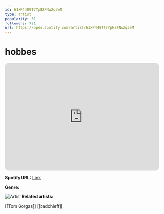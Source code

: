 ```yaml
---
id: 61XP4489T7YpH2FNw2q3eM
type: artist
popularity: 31
followers: 731
url: https://open.spotify.com/artist/61XP4489T7YpH2FNw2q3eM
---
```

# hobbes

<iframe style="border-radius:12px" src="https://open.spotify.com/embed/artist/61XP4489T7YpH2FNw2q3eM" width="100%" height="352" frameBorder="0" allowfullscreen="" allow="autoplay; clipboard-write; encrypted-media; fullscreen; picture-in-picture" loading="lazy"></iframe>

**Spotify URL:** [Link](https://open.spotify.com/artist/61XP4489T7YpH2FNw2q3eM)

**Genre:** 

![Artist](https://i.scdn.co/image/ab6761610000e5ebd4a84792edf6fc8f408e3e5d)
**Related artists:**

[[Tom Gorgas]]
[[badchieff]]
